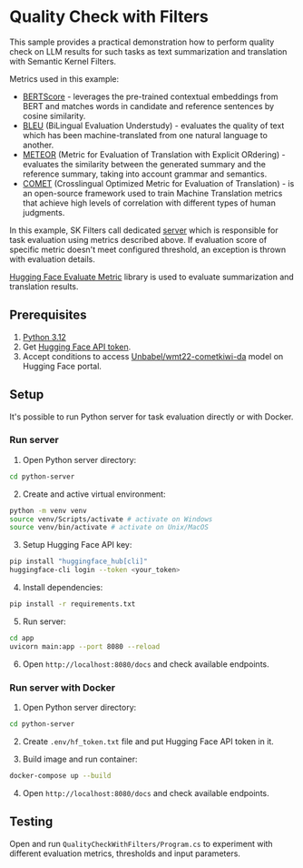 # Quality Check with Filters

This sample provides a practical demonstration how to perform quality check on LLM results for such tasks as text summarization and translation with Semantic Kernel Filters.

Metrics used in this example:
- [BERTScore](https://github.com/Tiiiger/bert_score) - leverages the pre-trained contextual embeddings from BERT and matches words in candidate and reference sentences by cosine similarity.
- [BLEU](https://en.wikipedia.org/wiki/BLEU) (BiLingual Evaluation Understudy) - evaluates the quality of text which has been machine-translated from one natural language to another.
- [METEOR](https://en.wikipedia.org/wiki/METEOR) (Metric for Evaluation of Translation with Explicit ORdering) - evaluates the similarity between the generated summary and the reference summary, taking into account grammar and semantics.
- [COMET](https://unbabel.github.io/COMET) (Crosslingual Optimized Metric for Evaluation of Translation) - is an open-source framework used to train Machine Translation metrics that achieve high levels of correlation with different types of human judgments.

In this example, SK Filters call dedicated [server](./python-server/) which is responsible for task evaluation using metrics described above. If evaluation score of specific metric doesn't meet configured threshold, an exception is thrown with evaluation details.

[Hugging Face Evaluate Metric](https://github.com/huggingface/evaluate) library is used to evaluate summarization and translation results.

## Prerequisites

1. [Python 3.12](https://www.python.org/downloads/) 
2. Get [Hugging Face API token](https://huggingface.co/docs/api-inference/en/quicktour#get-your-api-token).
3. Accept conditions to access [Unbabel/wmt22-cometkiwi-da](https://huggingface.co/Unbabel/wmt22-cometkiwi-da) model on Hugging Face portal.

## Setup

It's possible to run Python server for task evaluation directly or with Docker.

### Run server

1. Open Python server directory:
```bash
cd python-server
```

2. Create and active virtual environment:
```bash
python -m venv venv
source venv/Scripts/activate # activate on Windows
source venv/bin/activate # activate on Unix/MacOS
```

3. Setup Hugging Face API key:
```bash
pip install "huggingface_hub[cli]"
huggingface-cli login --token <your_token>
```

4. Install dependencies:
```bash
pip install -r requirements.txt
```

5. Run server:
```bash
cd app
uvicorn main:app --port 8080 --reload
```

6. Open `http://localhost:8080/docs` and check available endpoints.

### Run server with Docker

1. Open Python server directory:
```bash
cd python-server
```

2. Create `.env/hf_token.txt` file and put Hugging Face API token in it.

3. Build image and run container:
```bash
docker-compose up --build
```

4. Open `http://localhost:8080/docs` and check available endpoints.

## Testing

Open and run `QualityCheckWithFilters/Program.cs` to experiment with different evaluation metrics, thresholds and input parameters.
